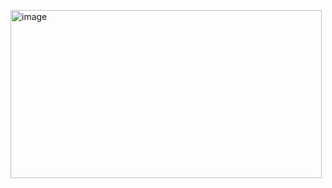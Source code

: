 [<img width="498" height="269" alt="image" src="https://github.com/user-attachments/assets/cd0fe714-efed-44ec-ad21-5564441c7e44" />
](https://tenor.com/en-GB/view/glados-wake-portal-aperture-science-gif-16906670459914890722)
